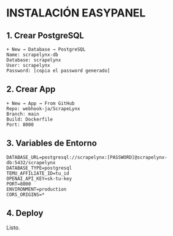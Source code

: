 # INSTALACIÓN EASYPANEL

## 1. Crear PostgreSQL
```
+ New → Database → PostgreSQL
Name: scrapelynx-db
Database: scrapelynx
User: scrapelynx
Password: [copia el password generado]
```

## 2. Crear App
```
+ New → App → From GitHub
Repo: webhook-ja/ScrapeLynx
Branch: main
Build: Dockerfile
Port: 8000
```

## 3. Variables de Entorno
```env
DATABASE_URL=postgresql://scrapelynx:[PASSWORD]@scrapelynx-db:5432/scrapelynx
DATABASE_TYPE=postgresql
TEMU_AFFILIATE_ID=tu_id
OPENAI_API_KEY=sk-tu-key
PORT=8000
ENVIRONMENT=production
CORS_ORIGINS=*
```

## 4. Deploy

Listo.
